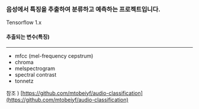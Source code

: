 ### 음성에서 특징을 추출하여 분류하고 예측하는 프로젝트입니다.
Tensorflow 1.x

#### 추출되는 변수(특징)
---------------
- mfcc (mel-frequency cepstrum) 
- chroma
- melspectrogram
- spectral contrast
- tonnetz  <br>


참조 ) [https://github.com/mtobeiyf/audio-classification](https://github.com/mtobeiyf/audio-classification)
